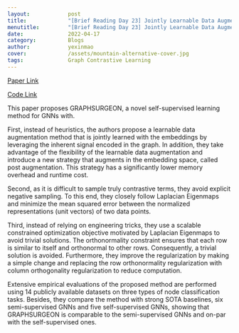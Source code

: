 ```yaml
---
layout:            post
title:             "[Brief Reading Day 23] Jointly Learnable Data Augmentations for Self-Supervised GNNs"
menutitle:         "[Brief Reading Day 23] Jointly Learnable Data Augmentations for Self-Supervised GNNs"
date:              2022-04-17
category:          Blogs
author:            yexinmao
cover:             /assets/mountain-alternative-cover.jpg
tags:              Graph Contrastive Learning
---
```


[Paper Link](https://arxiv.org/abs/2108.10420)

[Code Link](https://github.com/zekarias-tilahun/graph-surgeon)


This paper proposes GRAPHSURGEON, a novel self-supervised learning method for GNNs with. 

First, instead of heuristics, the authors propose a learnable data augmentation method that is jointly learned with the embeddings by leveraging the inherent signal encoded in the graph. In addition, they take advantage of the flexibility of the learnable data augmentation and introduce a new strategy that augments in the embedding space, called post augmentation. This strategy has a significantly lower memory overhead and runtime cost. 

Second, as it is difficult to sample truly contrastive terms, they avoid explicit negative sampling. To this end, they closely follow Laplacian Eigenmaps and minimize the mean squared error between the normalized representations (unit vectors) of two data points. 

Third, instead of relying on engineering tricks, they use a scalable constrained optimization objective motivated by Laplacian Eigenmaps to avoid trivial solutions. The orthonormality constraint ensures that each row is similar to itself and orthonormal to other rows. Consequently, a trivial solution is avoided. Furthermore, they improve the regularization by making a simple change and replacing the row orthonormality regularization with column orthogonality regularization to reduce computation.

Extensive empirical evaluations of the proposed method are performed using 14 publicly available datasets on three types of node classification tasks. Besides, they compare the method with strong SOTA baselines, six semi-supervised GNNs and five self-supervised GNNs, showing that GRAPHSURGEON is comparable to the semi-supervised GNNs and on-par with the self-supervised ones.

